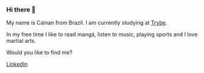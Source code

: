### Hi there 👋

<!--
**Cainan6697/Cainan6697** is a ✨ _special_ ✨ repository because its `README.md` (this file) appears on your GitHub profile.
-->
My name is Cainan from Brazil. 
I am currently studying at [Trybe](https://www.betrybe.com/).

In my free time I like to read mangá, listen to music, playing sports and I love martial arts.

Would you like to find me?

[LinkedIn](https://www.linkedin.com/in/cainan-coutinho/)
